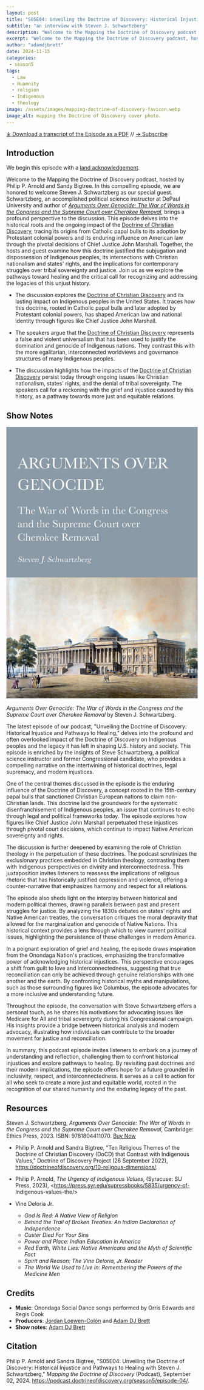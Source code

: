 ```yaml
---
layout: post
title: "S05E04: Unveiling the Doctrine of Discovery: Historical Injustice and Pathways to Healing with Steven J. Schwartzberg" 
subtitle: "an interview with Steven J. Schwartzberg"
description: "Welcome to the Mapping the Doctrine of Discovery podcast, hosted by Philip P. Arnold and Sandy Bigtree. In this compelling episode, we are honored to welcome Steven J. Schwartzberg as our special guest. Schwartzberg, an accomplished political science instructor at DePaul University and author of Arguments Over Genocide: The War of Words in the Congress and the Supreme Court over Cherokee Removal."
excerpt: "Welcome to the Mapping the Doctrine of Discovery podcast, hosted by Philip P. Arnold and Sandy Bigtree. In this compelling episode, we are honored to welcome Steven J. Schwartzberg as our special guest. Schwartzberg, an accomplished political science instructor at DePaul University and author of Arguments Over Genocide: The War of Words in the Congress and the Supreme Court over Cherokee Removal."
author: "adamdjbrett"
date: 2024-11-15
categories: 
 - season5
tags: 
  - Law
  - Huamnity
  - religion
  - Indigenous
  - theology
image: /assets/images/mapping-doctrine-of-discovery-favicon.webp
image_alt: mapping the Doctrine of Discovery cover photo.
---
```

<div id="buzzsprout-player-16099004"></div><script src="https://www.buzzsprout.com/1926214/episodes/16099004-s05e04-unveiling-the-doctrine-of-discovery-historical-injustice-and-pathways-to-healing.js?container_id=buzzsprout-player-16099004&player=small" type="text/javascript" charset="utf-8"></script>

[⤓ Download a transcript of the Episode as a PDF](/assets/pdfs/S05E04-Unveiling_the_Doctrine_of_Discovery_Historical_Injustice_and_Pathways_to_Healing.pdf) // [→ Subscribe](/subscribe/)

## Introduction

We begin this episode with a [land acknowledgement](https://podcast.doctrineofdiscovery.org/land/).

Welcome to the Mapping the Doctrine of Discovery podcast, hosted by Philip P. Arnold and Sandy Bigtree. In this compelling episode, we are honored to welcome Steven J. Schwartzberg as our special guest. Schwartzberg, an accomplished political science instructor at DePaul University and author of [*Arguments Over Genocide: The War of Words in the Congress and the Supreme Court over Cherokee Removal*](https://ethicspress.com/products/arguments-over-genocide/?GENOCIDE), brings a profound perspective to the discussion. This episode delves into the historical roots and the ongoing impact of the [Doctrine of Christian Discovery](https://doctrineofdiscovery.org/), tracing its origins from Catholic papal bulls to its adoption by Protestant colonial powers and its enduring influence on American law through the pivotal decisions of Chief Justice John Marshall. Together, the hosts and guest examine how this doctrine justified the subjugation and dispossession of Indigenous peoples, its intersections with Christian nationalism and states' rights, and the implications for contemporary struggles over tribal sovereignty and justice. Join us as we explore the pathways toward healing and the critical call for recognizing and addressing the legacies of this unjust history.

- The discussion explores the [Doctrine of Christian Discovery](https://doctrineofdiscovery.org/) and its lasting impact on Indigenous peoples in the United States. It traces how this doctrine, rooted in Catholic papal bulls and later adopted by Protestant colonial powers, has shaped American law and national identity through figures like Chief Justice John Marshall.

- The speakers argue that the [Doctrine of Christian Discovery](https://doctrineofdiscovery.org/) represents a false and violent universalism that has been used to justify the domination and genocide of Indigenous nations. They contrast this with the more egalitarian, interconnected worldviews and governance structures of many Indigenous peoples.

- The discussion highlights how the impacts of the [Doctrine of Christian Discovery](https://doctrineofdiscovery.org/) persist today through ongoing issues like Christian nationalism, states' rights, and the denial of tribal sovereignty. The speakers call for a reckoning with the grief and injustice caused by this history, as a pathway towards more just and equitable relations.

## Show Notes
[![Arguments over genocide book cover](/assets/images/arguments-over-genocide.jpg)](https://ethicspress.com/products/arguments-over-genocide/?GENOCIDE)

*Arguments Over Genocide: The War of Words in the Congress and the Supreme Court over Cherokee Removal* by Steven J. Schwartzberg.

The latest episode of our podcast, "Unveiling the Doctrine of Discovery: Historical Injustice and Pathways to Healing," delves into the profound and often overlooked impact of the Doctrine of Discovery on Indigenous peoples and the legacy it has left in shaping U.S. history and society. This episode is enriched by the insights of Steve Schwartzberg, a political science instructor and former Congressional candidate, who provides a compelling narrative on the intertwining of historical doctrines, legal supremacy, and modern injustices.

One of the central themes discussed in the episode is the enduring influence of the Doctrine of Discovery, a concept rooted in the 15th-century papal bulls that sanctioned Christian European nations to claim non-Christian lands. This doctrine laid the groundwork for the systematic disenfranchisement of Indigenous peoples, an issue that continues to echo through legal and political frameworks today. The episode explores how figures like Chief Justice John Marshall perpetuated these injustices through pivotal court decisions, which continue to impact Native American sovereignty and rights.

The discussion is further deepened by examining the role of Christian theology in the perpetuation of these doctrines. The podcast scrutinizes the exclusionary practices embedded in Christian theology, contrasting them with Indigenous perspectives on divinity and interconnectedness. This juxtaposition invites listeners to reassess the implications of religious rhetoric that has historically justified oppression and violence, offering a counter-narrative that emphasizes harmony and respect for all relations.

The episode also sheds light on the interplay between historical and modern political themes, drawing parallels between past and present struggles for justice. By analyzing the 1830s debates on states' rights and Native American treaties, the conversation critiques the moral depravity that allowed for the marginalization and genocide of Native Nations. This historical context provides a lens through which to view current political issues, highlighting the persistence of these challenges in modern America.

In a poignant exploration of grief and healing, the episode draws inspiration from the Onondaga Nation's practices, emphasizing the transformative power of acknowledging historical injustices. This perspective encourages a shift from guilt to love and interconnectedness, suggesting that true reconciliation can only be achieved through genuine relationships with one another and the earth. By confronting historical myths and manipulations, such as those surrounding figures like Columbus, the episode advocates for a more inclusive and understanding future.

Throughout the episode, the conversation with Steve Schwartzberg offers a personal touch, as he shares his motivations for advocating issues like Medicare for All and tribal sovereignty during his Congressional campaign. His insights provide a bridge between historical analysis and modern advocacy, illustrating how individuals can contribute to the broader movement for justice and reconciliation.

In summary, this podcast episode invites listeners to embark on a journey of understanding and reflection, challenging them to confront historical injustices and explore pathways to healing. By revisiting past doctrines and their modern implications, the episode offers hope for a future grounded in inclusivity, respect, and interconnectedness. It serves as a call to action for all who seek to create a more just and equitable world, rooted in the recognition of our shared humanity and the enduring legacy of the past.

## Resources
Steven J. Schwartzberg, *Arguments Over Genocide: The War of Words in the Congress and the Supreme Court over Cherokee Removal*, Cambridge: Ethics Press, 2023. ISBN: 9781804411070. [Buy Now](https://ethicspress.com/products/arguments-over-genocide/?GENOCIDE)

- Philip P. Arnold and Sandra Bigtree, "Ten Religious Themes of the Doctrine of Christian Discovery (DoCD) that Contrast with Indigenous Values," Doctrine of Discovery Project (26 September 2022), <https://doctrineofdiscovery.org/10-religous-dimensions/>.

- Philip P. Arnold, _The Urgency of Indigenous Values_, (Syracuse: SU Press, 2023), <https://press.syr.edu/supressbooks/5835/urgency-of- Indigenous-values-the/>


- Vine Deloria Jr.
  - *God Is Red: A Native View of Religion*
  - *Behind the Trail of Broken Treaties: An Indian Declaration of Independence*
  - *Custer Died For Your Sins*
  - *Power and Place: Indian Education in America*
  - *Red Earth, White Lies: Native Americans and the Myth of Scientific Fact*
  - *Spirit and Reason: The Vine Deloria, Jr. Reader*
  - *The World We Used to Live In: Remembering the Powers of the Medicine Men*
  

## Credits

- **Music**: Onondaga Social Dance songs performed by Orris Edwards and Regis Cook
- **Producers**: [Jordan Loewen-Colón](https://www.jordanbradyloewen.com/) and [Adam DJ Brett](https://adamdjbrett.com)
- **Show notes**: [Adam DJ Brett](https://adamdjbrett.com)

## Citation

Philip P. Arnold and Sandra Bigtree, "S05E04: Unveiling the Doctrine of Discovery: Historical Injustice and Pathways to Healing with Steven J. Schwartzberg," _Mapping the Doctrine of Discovery_ (Podcast), September 02, 2024. <https://podcast.doctrineofdiscovery.org/season5/episode-04/>.
